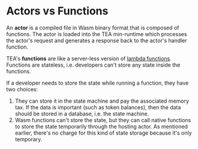 # Actors vs Functions

An **actor** is a compiled file in Wasm binary format that is composed of functions. The actor is loaded into the TEA min-runtime which processes the actor's request and generates a response back to the actor's handler function.&#x20;

TEA's **functions** are like a server-less version of [lambda functions](https://en.wikipedia.org/wiki/Lambda\_calculus). Functions are stateless, i.e. developers can't store any state inside the functions.

If a developer needs to store the state while running a function, they have two choices:

1. They can store it in the state machine and pay the associated memory tax. If the data is important (such as token balances), then the data should be stored in a database, i.e. the state machine.
2. Wasm functions can't store the state, but they can call native functions to store the state temporarily through the hosting actor. As mentioned earlier, there's no charge for this kind of state storage because it's only temporary.
